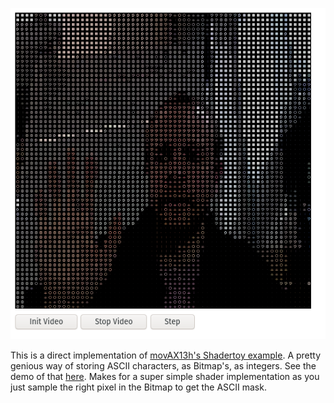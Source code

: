 ![ASCII](ascii.png)

This is a direct implementation of [movAX13h's Shadertoy example](https://www.shadertoy.com/view/lssGDj). A pretty genious way of storing ASCII characters, as Bitmap's, as integers. See the demo of that [here](http://thrill-project.com/archiv/coding/bitmap/). Makes for a super simple shader implementation as you just sample the right pixel in the Bitmap to get the ASCII mask.
